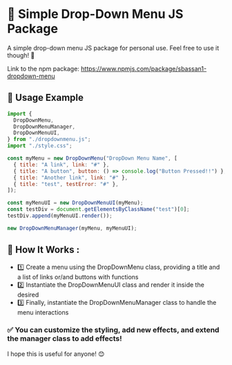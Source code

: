 # 📌 Simple Drop-Down Menu JS Package

A simple drop-down menu JS package for personal use. Feel free to use it though! 🎉

Link to the npm package: https://www.npmjs.com/package/sbassan1-dropdown-menu

## 🚀 Usage Example

```js
import {
  DropDownMenu,
  DropDownMenuManager,
  DropDownMenuUI,
} from "./dropdownmenu.js";
import "./style.css";

const myMenu = new DropDownMenu("DropDown Menu Name", [
  { title: "A link", link: "#" },
  { title: "A button", button: () => console.log("Button Pressed!!") },
  { title: "Another link", link: "#" },
  { title: "test", testError: "#" },
]);

const myMenuUI = new DropDownMenuUI(myMenu);
const testDiv = document.getElementsByClassName("test")[0];
testDiv.append(myMenuUI.render());

new DropDownMenuManager(myMenu, myMenuUI);
```

## 📖 How It Works :

<ul>
  <li>
    1️⃣ Create a menu using the DropDownMenu class, providing a title and a list of links or/and buttons with functions
  </li>  
  <li>
    2️⃣ Instantiate the DropDownMenuUI class and render it inside the desired <div>
  </li>  
  <li>
    3️⃣ Finally, instantiate the DropDownMenuManager class to handle the menu interactions
  </li>  
</ul>

### ✅ You can customize the styling, add new effects, and extend the manager class to add effects!

I hope this is useful for anyone! 😊
